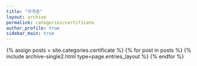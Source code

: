 ```yaml
---
title: "자격증"
layout: archive
permalink: categories/certificate
author_profile: true
sidebar_main: true
---
```


{% assign posts = site.categories.certificate %}
{% for post in posts %} {% include archive-single2.html type=page.entries_layout %} {% endfor %}
